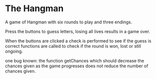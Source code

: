 # The Hangman

A game of Hangman with six rounds to play and three endings.

Press the buttons to guess letters, losing all lives results in a game over.

When the buttons are clicked a check is performed to see if the guess is correct functions are called to check if the round is won, lost or still ongoing.

one bug known: the function getChances which should decrease the chances given as the game progresses does not reduce the number of chances given.